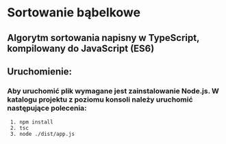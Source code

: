 # Sortowanie bąbelkowe

## Algorytm sortowania napisny w TypeScript, kompilowany do JavaScript (ES6)

## Uruchomienie:

### Aby uruchomić plik wymagane jest zainstalowanie Node.js. W katalogu projektu z poziomu konsoli należy uruchomić następujące polecenia:

     1. npm install
     2. tsc
     3. node ./dist/app.js